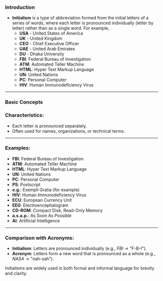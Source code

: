 ### Introduction
- **Initialism** is a type of abbreviation formed from the initial letters of a series of words, where each letter is pronounced individually (letter by letter) rather than as a single word. For example,
	- **USA** - United States of America
	- **UK** - United Kingdom
	- **CEO** - Chief Executive Officer
	- **UAE** - United Arab Emirates
	- **DU** - Dhaka University
	- **FBI**: Federal Bureau of Investigation
	- **ATM**: Automated Teller Machine
	- **HTML**: Hyper Text Markup Language
	- **UN**: United Nations
	- **PC**: Personal Computer
	- **HIV**: Human Immunodeficiency Virus

---
### Basic Concepts

### Characteristics:

- Each letter is pronounced separately.
- Often used for names, organizations, or technical terms.

---

### Examples:

- **FBI**: Federal Bureau of Investigation
- **ATM**: Automated Teller Machine
- **HTML**: Hyper Text Markup Language
- **UN**: United Nations
- **PC**: Personal Computer
- **PS**: Postscript
- **e.g.**: Exempli Gratia (for example)
- **HIV**: Human Immunodeficiency Virus
- **ECU**: European Currency Unit
- **EEG**: Electroencephalogram
- **CD-ROM**: Compact Disk, Read-Only Memory
- **a.s.a.p.**: As Soon As Possible
- **AI**: Artificial Intelligence
---

### Comparison with Acronyms:

- **Initialism**: Letters are pronounced individually (e.g., _FBI_ → "F-B-I").
- **Acronym**: Letters form a new word that is pronounced as a whole (e.g., _NASA_ → "nah-sah").

Initialisms are widely used in both formal and informal language for brevity and clarity.